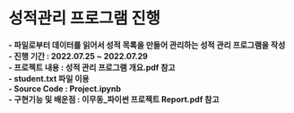 # 성적관리 프로그램 진행

**- 파일로부터 데이터를 읽어서 성적 목록을 만들어 관리하는 성적 관리 프로그램을 작성**   
**- 진행 기간 : 2022.07.25 ~ 2022.07.29**   
**- 프로젝트 내용 : 성적 관리 프로그램 개요.pdf 참고**   
**- student.txt 파일 이용**  
**- Source Code : Project.ipynb**    
**- 구현기능 및 배운점 : 이무동_파이썬 프로젝트 Report.pdf 참고**   
